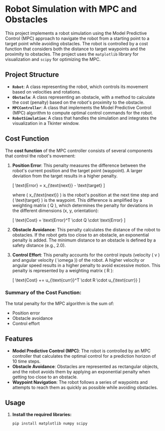 # Robot Simulation with MPC and Obstacles

This project implements a robot simulation using the Model Predictive Control (MPC) approach to navigate the robot from a starting point to a target point while avoiding obstacles. The robot is controlled by a cost function that considers both the distance to target waypoints and the proximity to obstacles. The project uses the `matplotlib` library for visualization and `scipy` for optimizing the MPC.

## Project Structure

- **`Robot`**: A class representing the robot, which controls its movement based on velocities and rotations.
- **`Obstacle`**: A class representing an obstacle, with a method to calculate the cost (penalty) based on the robot's proximity to the obstacle.
- **`MPCController`**: A class that implements the Model Predictive Control (MPC) algorithm to compute optimal control commands for the robot.
- **`RobotSimulation`**: A class that handles the simulation and integrates the visualization in a Tkinter window.

## Cost Function

The **cost function** of the MPC controller consists of several components that control the robot's movement:

1. **Position Error**: This penalty measures the difference between the robot's current position and the target point (waypoint). A larger deviation from the target results in a higher penalty.
   
   \[
   \text{Error} = x_{\text{next}} - \text{target}
   \]
   
   where \( x_{\text{next}} \) is the robot's position at the next time step and \( \text{target} \) is the waypoint. This difference is amplified by a weighting matrix \( Q \), which determines the penalty for deviations in the different dimensions (x, y, orientation):

   \[
   \text{Cost} = \text{Error}^T \cdot Q \cdot \text{Error}
   \]

2. **Obstacle Avoidance**: This penalty calculates the distance of the robot to obstacles. If the robot gets too close to an obstacle, an exponential penalty is added. The minimum distance to an obstacle is defined by a safety distance (e.g., 2.0).

3. **Control Effort**: This penalty accounts for the control inputs (velocity \( v \) and angular velocity \( \omega \)) of the robot. A higher velocity or angular speed results in a higher penalty to avoid excessive motion. This penalty is represented by a weighting matrix \( R \):

   \[
   \text{Cost} += u_{\text{curr}}^T \cdot R \cdot u_{\text{curr}}
   \]

### Summary of the Cost Function:

The total penalty for the MPC algorithm is the sum of:
- Position error
- Obstacle avoidance
- Control effort

## Features

- **Model Predictive Control (MPC)**: The robot is controlled by an MPC controller that calculates the optimal control for a prediction horizon of 10 time steps.
- **Obstacle Avoidance**: Obstacles are represented as rectangular objects, and the robot avoids them by applying an exponential penalty when getting too close to an obstacle.
- **Waypoint Navigation**: The robot follows a series of waypoints and attempts to reach them as quickly as possible while avoiding obstacles.

## Usage

1. **Install the required libraries:**

   ```bash
   pip install matplotlib numpy scipy
    ```
